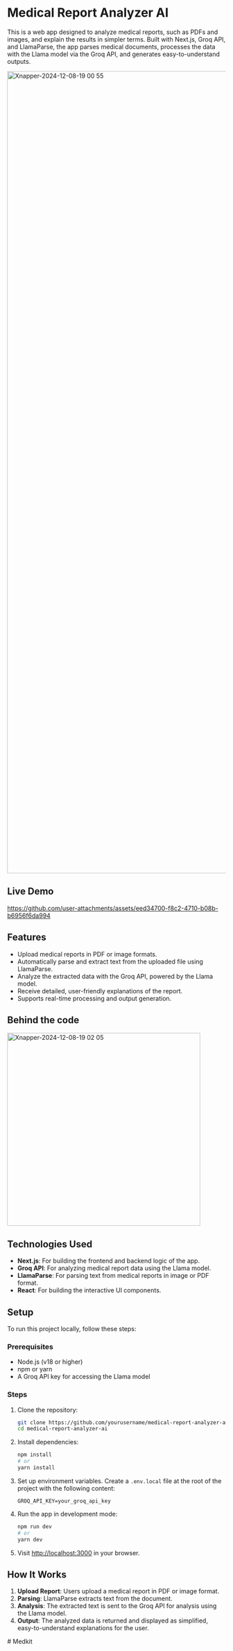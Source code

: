 # Medical Report Analyzer AI

This is a web app designed to analyze medical reports, such as PDFs and images, and explain the results in simpler terms. Built with Next.js, Groq API, and LlamaParse, the app parses medical documents, processes the data with the Llama model via the Groq API, and generates easy-to-understand outputs.

<img width="1850" alt="Xnapper-2024-12-08-19 00 55" src="https://github.com/user-attachments/assets/15bc863f-e3a6-4715-85a5-8032ea13b265">

## Live Demo


https://github.com/user-attachments/assets/eed34700-f8c2-4710-b08b-b6956f6da994



## Features

- Upload medical reports in PDF or image formats.
- Automatically parse and extract text from the uploaded file using LlamaParse.
- Analyze the extracted data with the Groq API, powered by the Llama model.
- Receive detailed, user-friendly explanations of the report.
- Supports real-time processing and output generation.

## Behind the code

<img width="445" alt="Xnapper-2024-12-08-19 02 05" src="https://github.com/user-attachments/assets/db285967-0cab-4f5c-aa2d-d84dbccb567e">


## Technologies Used

- **Next.js**: For building the frontend and backend logic of the app.
- **Groq API**: For analyzing medical report data using the Llama model.
- **LlamaParse**: For parsing text from medical reports in image or PDF format.
- **React**: For building the interactive UI components.

## Setup

To run this project locally, follow these steps:

### Prerequisites

- Node.js (v18 or higher)
- npm or yarn
- A Groq API key for accessing the Llama model

### Steps

1. Clone the repository:

   ```bash
   git clone https://github.com/yourusername/medical-report-analyzer-ai.git
   cd medical-report-analyzer-ai
   ```

2. Install dependencies:

   ```bash
   npm install
   # or
   yarn install
   ```

3. Set up environment variables. Create a `.env.local` file at the root of the project with the following content:

   ```
   GROQ_API_KEY=your_groq_api_key
   ```

4. Run the app in development mode:

   ```bash
   npm run dev
   # or
   yarn dev
   ```

5. Visit [http://localhost:3000](http://localhost:3000) in your browser.

## How It Works

1. **Upload Report**: Users upload a medical report in PDF or image format.
2. **Parsing**: LlamaParse extracts text from the document.
3. **Analysis**: The extracted text is sent to the Groq API for analysis using the Llama model.
4. **Output**: The analyzed data is returned and displayed as simplified, easy-to-understand explanations for the user.

#   M e d k i t  
 
